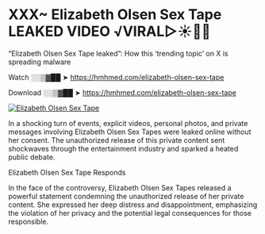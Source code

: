 # XXX~ Elizabeth Olsen Sex Tape LEAKED VIDEO ️√VIRAL▷☀️👄💥

“Elizabeth Olsen Sex Tape leaked”: How this ‘trending topic’ on X is spreading malware

Watch ░░▒▓██ ➤ https://hmhmed.com/elizabeth-olsen-sex-tape

Download ░░▒▓██ ➤ https://hmhmed.com/elizabeth-olsen-sex-tape

[![Elizabeth Olsen Sex Tape](https://i.imgur.com/dJHk4Zq.gif)](https://hmhmed.com/elizabeth-olsen-sex-tape)

In a shocking turn of events, explicit videos, personal photos, and private messages involving Elizabeth Olsen Sex Tapes were leaked online without her consent. The unauthorized release of this private content sent shockwaves through the entertainment industry and sparked a heated public debate.

Elizabeth Olsen Sex Tape Responds

In the face of the controversy, Elizabeth Olsen Sex Tapes released a powerful statement condemning the unauthorized release of her private content. She expressed her deep distress and disappointment, emphasizing the violation of her privacy and the potential legal consequences for those responsible.